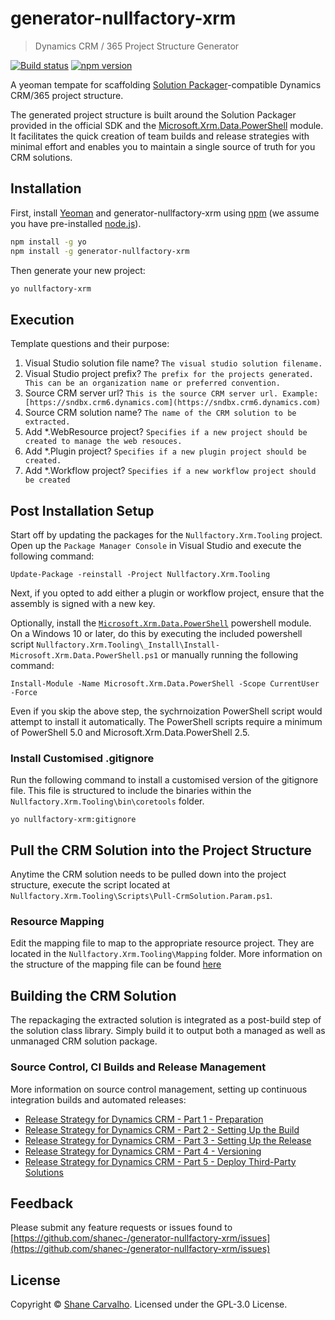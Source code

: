 # generator-nullfactory-xrm
> Dynamics CRM / 365 Project Structure Generator

[![Build status](https://ci.appveyor.com/api/projects/status/4dmqta7pnueqxa11?svg=true)](https://ci.appveyor.com/project/shanec-/generator-nullfactory-xrm)
[![npm version](https://badge.fury.io/js/generator-nullfactory-xrm.svg)](https://badge.fury.io/js/generator-nullfactory-xrm)

A yeoman tempate for scaffolding [Solution Packager](https://msdn.microsoft.com/en-us/library/jj602987.aspx)-compatible Dynamics CRM/365 project structure.

The generated project structure is built around the Solution Packager provided in the official SDK and the [Microsoft.Xrm.Data.PowerShell](https://github.com/seanmcne/Microsoft.Xrm.Data.PowerShell) module. It facilitates the quick creation of team builds and release strategies with minimal effort and enables you to maintain a single source of truth for you CRM solutions.

## Installation

First, install [Yeoman](http://yeoman.io) and generator-nullfactory-xrm using [npm](https://www.npmjs.com/) (we assume you have pre-installed [node.js](https://nodejs.org/)).

```bash
npm install -g yo
npm install -g generator-nullfactory-xrm
```

Then generate your new project:

```bash
yo nullfactory-xrm
```

## Execution

Template questions and their purpose:

1. Visual Studio solution file name?  `The visual studio solution filename.`
2. Visual Studio project prefix?  `The prefix for the projects generated. This can be an organization name or preferred convention.`
3. Source CRM server url? `This is the source CRM server url. Example:[https://sndbx.crm6.dynamics.com](https://sndbx.crm6.dynamics.com)`
4. Source CRM solution name? `The name of the CRM solution to be extracted.`
5. Add *.WebResource project? `Specifies if a new project should be created to manage the web resouces.`
6. Add *.Plugin project? `Specifies if a new plugin project should be created.`
7. Add *.Workflow project? `Specifies if a new workflow project should be created`

## Post Installation Setup

Start off by updating the packages for the `Nullfactory.Xrm.Tooling` project. Open up the `Package Manager Console` in Visual Studio and execute the following command:

```
Update-Package -reinstall -Project Nullfactory.Xrm.Tooling
```

Next, if you opted to add either a plugin or workflow project, ensure that the assembly is signed with a new key.  

Optionally, install the [`Microsoft.Xrm.Data.PowerShell`](https://github.com/seanmcne/Microsoft.Xrm.Data.PowerShell) powershell module. On a Windows 10 or later, do this by executing the included powershell script `Nullfactory.Xrm.Tooling\_Install\Install-Microsoft.Xrm.Data.PowerShell.ps1` or manually running the following command:

```
Install-Module -Name Microsoft.Xrm.Data.PowerShell -Scope CurrentUser -Force
```

Even if you skip the above step, the sychrnoization PowerShell script would attempt to install it automatically. The PowerShell scripts require a minimum of PowerShell 5.0 and Microsoft.Xrm.Data.PowerShell 2.5.

### Install Customised .gitignore

Run the following command to install a customised version of the gitignore file. This file is structured to include the binaries within the `Nullfactory.Xrm.Tooling\bin\coretools` folder.  

```
yo nullfactory-xrm:gitignore
```

## Pull the CRM Solution into the Project Structure

Anytime the CRM solution needs to be pulled down into the project structure, execute the script located at `Nullfactory.Xrm.Tooling\Scripts\Pull-CrmSolution.Param.ps1`.

### Resource Mapping

Edit the mapping file to map to the appropriate resource project. They are located in the `Nullfactory.Xrm.Tooling\Mapping` folder. 
More information on the structure of the mapping file can be found [here](https://msdn.microsoft.com/en-us/library/jj602987.aspx#use_command)

## Building the CRM Solution

The repackaging the extracted solution is integrated as a post-build step of the solution class library. Simply build it to output both a managed as well as unmanaged CRM solution package. 

### Source Control, CI Builds and Release Management

More information on source control management, setting up continuous integration builds and automated releases:

- [Release Strategy for Dynamics CRM - Part 1 - Preparation](http://www.nullfactory.net/2016/10/release-strategy-for-dynamics-crm-prepping-part-1/)
- [Release Strategy for Dynamics CRM - Part 2 - Setting Up the Build](http://www.nullfactory.net/2016/11/release-strategy-for-dynamics-crm-setting-up-the-build-part-2/)
- [Release Strategy for Dynamics CRM - Part 3 - Setting Up the Release](http://www.nullfactory.net/2016/11/release-strategy-for-dynamics-crm-setting-up-the-release-part-3/)
- [Release Strategy for Dynamics CRM - Part 4 - Versioning](http://www.nullfactory.net/2017/02/release-strategy-for-dynamics-crm-versioning-part-4/)
- [Release Strategy for Dynamics CRM - Part 5 - Deploy Third-Party Solutions](http://www.nullfactory.net/2017/04/release-strategy-for-dynamics-crm-deploying-third-party-solutions-part-5/)

## Feedback

Please submit any feature requests or issues found to [https://github.com/shanec-/generator-nullfactory-xrm/issues](https://github.com/shanec-/generator-nullfactory-xrm/issues)

## License
Copyright © [Shane Carvalho](http://www.nullfactory.net). 
Licensed under the GPL-3.0 License.
